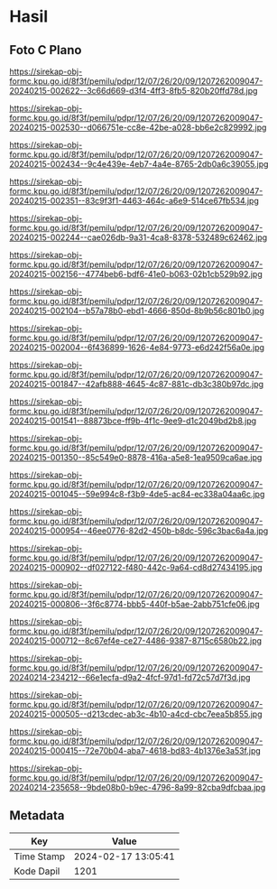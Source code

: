 # Hasil

## Foto C Plano

https://sirekap-obj-formc.kpu.go.id/8f3f/pemilu/pdpr/12/07/26/20/09/1207262009047-20240215-002622--3c66d669-d3f4-4ff3-8fb5-820b20ffd78d.jpg

https://sirekap-obj-formc.kpu.go.id/8f3f/pemilu/pdpr/12/07/26/20/09/1207262009047-20240215-002530--d066751e-cc8e-42be-a028-bb6e2c829992.jpg

https://sirekap-obj-formc.kpu.go.id/8f3f/pemilu/pdpr/12/07/26/20/09/1207262009047-20240215-002434--9c4e439e-4eb7-4a4e-8765-2db0a6c39055.jpg

https://sirekap-obj-formc.kpu.go.id/8f3f/pemilu/pdpr/12/07/26/20/09/1207262009047-20240215-002351--83c9f3f1-4463-464c-a6e9-514ce67fb534.jpg

https://sirekap-obj-formc.kpu.go.id/8f3f/pemilu/pdpr/12/07/26/20/09/1207262009047-20240215-002244--cae026db-9a31-4ca8-8378-532489c62462.jpg

https://sirekap-obj-formc.kpu.go.id/8f3f/pemilu/pdpr/12/07/26/20/09/1207262009047-20240215-002156--4774beb6-bdf6-41e0-b063-02b1cb529b92.jpg

https://sirekap-obj-formc.kpu.go.id/8f3f/pemilu/pdpr/12/07/26/20/09/1207262009047-20240215-002104--b57a78b0-ebd1-4666-850d-8b9b56c801b0.jpg

https://sirekap-obj-formc.kpu.go.id/8f3f/pemilu/pdpr/12/07/26/20/09/1207262009047-20240215-002004--6f436899-1626-4e84-9773-e6d242f56a0e.jpg

https://sirekap-obj-formc.kpu.go.id/8f3f/pemilu/pdpr/12/07/26/20/09/1207262009047-20240215-001847--42afb888-4645-4c87-881c-db3c380b97dc.jpg

https://sirekap-obj-formc.kpu.go.id/8f3f/pemilu/pdpr/12/07/26/20/09/1207262009047-20240215-001541--88873bce-ff9b-4f1c-9ee9-d1c2049bd2b8.jpg

https://sirekap-obj-formc.kpu.go.id/8f3f/pemilu/pdpr/12/07/26/20/09/1207262009047-20240215-001350--85c549e0-8878-416a-a5e8-1ea9509ca6ae.jpg

https://sirekap-obj-formc.kpu.go.id/8f3f/pemilu/pdpr/12/07/26/20/09/1207262009047-20240215-001045--59e994c8-f3b9-4de5-ac84-ec338a04aa6c.jpg

https://sirekap-obj-formc.kpu.go.id/8f3f/pemilu/pdpr/12/07/26/20/09/1207262009047-20240215-000954--46ee0776-82d2-450b-b8dc-596c3bac6a4a.jpg

https://sirekap-obj-formc.kpu.go.id/8f3f/pemilu/pdpr/12/07/26/20/09/1207262009047-20240215-000902--df027122-f480-442c-9a64-cd8d27434195.jpg

https://sirekap-obj-formc.kpu.go.id/8f3f/pemilu/pdpr/12/07/26/20/09/1207262009047-20240215-000806--3f6c8774-bbb5-440f-b5ae-2abb751cfe06.jpg

https://sirekap-obj-formc.kpu.go.id/8f3f/pemilu/pdpr/12/07/26/20/09/1207262009047-20240215-000712--8c67ef4e-ce27-4486-9387-8715c6580b22.jpg

https://sirekap-obj-formc.kpu.go.id/8f3f/pemilu/pdpr/12/07/26/20/09/1207262009047-20240214-234212--66e1ecfa-d9a2-4fcf-97d1-fd72c57d7f3d.jpg

https://sirekap-obj-formc.kpu.go.id/8f3f/pemilu/pdpr/12/07/26/20/09/1207262009047-20240215-000505--d213cdec-ab3c-4b10-a4cd-cbc7eea5b855.jpg

https://sirekap-obj-formc.kpu.go.id/8f3f/pemilu/pdpr/12/07/26/20/09/1207262009047-20240215-000415--72e70b04-aba7-4618-bd83-4b1376e3a53f.jpg

https://sirekap-obj-formc.kpu.go.id/8f3f/pemilu/pdpr/12/07/26/20/09/1207262009047-20240214-235658--9bde08b0-b9ec-4796-8a99-82cba9dfcbaa.jpg


## Metadata

| Key        | Value               |
| ---------- | ------------------- |
| Time Stamp | 2024-02-17 13:05:41 |
| Kode Dapil | 1201                |




